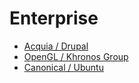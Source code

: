 # Enterprise

* [Acquia / Drupal](AcquiaDrupal.md)
* [OpenGL / Khronos Group](openGL.md)
* [Canonical / Ubuntu](Canonical-Ubuntu.md)
